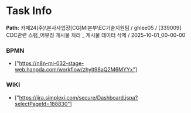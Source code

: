 # Task Info

**Path:** 카페24(주)\본사사업장\[CG]MI본부\EC기술지원팀 / ghlee05 / [339009] CDC관련 스팸_어뷰징 게시물 처리 _ 게시물 데이터 삭제 / 2025-10-01_00-00-00

### BPMN
- ["https://n8n-mi-032-stage-web.hanpda.com/workflow/zhylt98aQ2M6MYYx"]

### WIKI
- ["https://jira.simplexi.com/secure/Dashboard.jspa?selectPageId=188830"]


